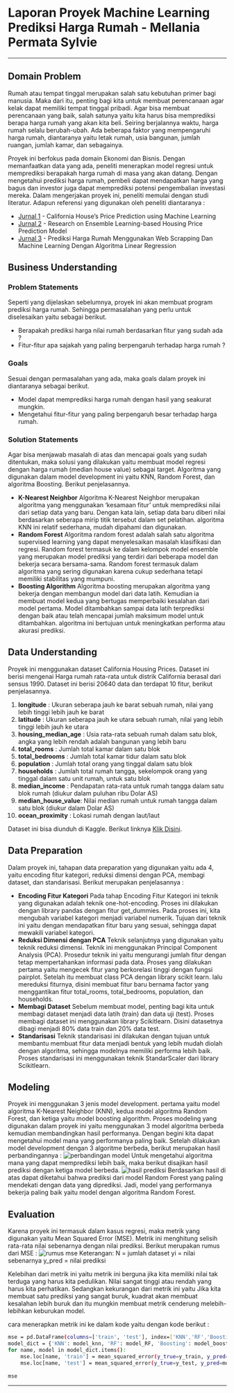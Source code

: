 # Laporan Proyek Machine Learning Prediksi Harga Rumah - Mellania Permata Sylvie
---
 
## Domain Problem
Rumah atau tempat tinggal merupakan salah satu kebutuhan primer bagi manusia. Maka dari itu, penting bagi kita untuk membuat perencanaan agar kelak dapat memiliki tempat tinggal pribadi. Agar bisa membuat perencanaan yang baik, salah satunya yaitu kita harus bisa memprediksi berapa harga rumah yang akan kita beli. Seiring berjalannya waktu, harga rumah selalu berubah-ubah. Ada beberapa faktor yang mempengaruhi harga rumah, diantaranya yaitu letak rumah, usia bangunan, jumlah ruangan, jumlah kamar, dan sebagainya.

Proyek ini berfokus pada domain Ekonomi dan Bisnis. Dengan memanfaatkan data yang ada, peneliti menerapkan model regresi untuk memprediksi berapakah harga rumah di masa yang akan datang. Dengan mengetahui prediksi harga rumah, pembeli dapat mendapatkan harga yang bagus dan investor juga dapat memprediksi potensi pengembalian investasi mereka. 
Dalam mengerjakan proyek ini, peneliti memulai dengan studi literatur. Adapun referensi yang digunakan oleh peneliti diantaranya :
- [Jurnal 1]  -  California House’s Price Prediction using Machine Learning 
- [Jurnal 2]  -  Research on Ensemble Learning-based Housing Price Prediction Model
- [Jurnal 3]  -  Prediksi Harga Rumah Menggunakan Web Scrapping Dan Machine Learning Dengan Algoritma Linear Regression

## Business Understanding
### Problem Statements
Seperti yang dijelaskan sebelumnya, proyek ini akan membuat program prediksi harga rumah. Sehingga permasalahan yang perlu untuk diselesaikan yaitu sebagai berikut.
- Berapakah prediksi harga nilai rumah berdasarkan fitur yang sudah ada ?
- Fitur-fitur apa sajakah yang paling berpengaruh terhadap harga rumah ?

### Goals
Sesuai dengan permasalahan yang ada, maka goals dalam proyek ini diantaranya sebagai berikut.
- Model dapat memprediksi harga rumah dengan hasil yang seakurat mungkin.
- Mengetahui fitur-fitur yang paling berpengaruh besar terhadap harga rumah.

### Solution Statements
Agar bisa menjawab masalah di atas dan mencapai goals yang sudah ditentukan, maka solusi yang dilakukan yaitu membuat model regresi dengan harga rumah (median house value) sebagai target. Algoritma yang digunakan dalam model development ini yaitu KNN, Random Forest, dan algoritma Boosting. Berikut penjelasannya.
- **K-Nearest Neighbor**
Algoritma K-Nearest Neighbor merupakan algoritma yang menggunakan ‘kesamaan fitur’ untuk memprediksi nilai dari setiap data yang baru. Dengan kata lain, setiap data baru diberi nilai berdasarkan seberapa mirip titik tersebut dalam set pelatihan. algoritma KNN ini relatif sederhana, mudah dipahami dan digunakan.
- **Random Forest**
Algoritma random forest adalah salah satu algoritma supervised learning yang dapat menyelesaikan masalah klasifikasi dan regresi. Random forest termasuk ke dalam kelompok model ensemble yang merupakan model prediksi yang terdiri dari beberapa model dan bekerja secara bersama-sama. Random forest termasuk dalam algoritma yang sering digunakan karena cukup sederhana tetapi memiliki stabilitas yang mumpuni.
- **Boosting Algorithm**
Algoritma boosting merupakan algoritma yang bekerja dengan membangun model dari data latih. Kemudian ia membuat model kedua yang bertugas memperbaiki kesalahan dari model pertama. Model ditambahkan sampai data latih terprediksi dengan baik atau telah mencapai jumlah maksimum model untuk ditambahkan. algoritma ini bertujuan untuk meningkatkan performa atau akurasi prediksi.

## Data Understanding
Proyek ini menggunakan dataset California Housing Prices. Dataset ini berisi mengenai Harga rumah rata-rata untuk distrik California berasal dari sensus 1990. Dataset ini berisi 20640 data dan terdapat 10 fitur, berikut penjelasannya.
1. **longitude** : Ukuran seberapa jauh ke barat sebuah rumah, nilai yang lebih tinggi lebih jauh ke barat
2. **latitude** : Ukuran seberapa jauh ke utara sebuah rumah, nilai yang lebih tinggi lebih jauh ke utara
3. **housing_median_age** : Usia rata-rata sebuah rumah dalam satu blok, angka yang lebih rendah adalah bangunan yang lebih baru
4. **total_rooms** : Jumlah total kamar dalam satu blok
5. **total_bedrooms** : Jumlah total kamar tidur dalam satu blok
6. **population** : Jumlah total orang yang tinggal dalam satu blok
7. **households** : Jumlah total rumah tangga, sekelompok orang yang tinggal dalam satu unit rumah, untuk satu blok
8. **median_income** : Pendapatan rata-rata untuk rumah tangga dalam satu blok rumah (diukur dalam puluhan ribu Dolar AS)
9. **median_house_value**: Nilai median rumah untuk rumah tangga dalam satu blok (diukur dalam Dolar AS)
10. **ocean_proximity** : Lokasi rumah dengan laut/laut

Dataset ini bisa diunduh di Kaggle. Berikut linknya [Klik Disini].

## Data Preparation
Dalam proyek ini, tahapan data preparation yang digunakan yaitu ada 4, yaitu encoding fitur kategori, reduksi dimensi dengan PCA, membagi dataset, dan standarisasi. Berikut merupakan penjelasannya :
- **Encoding Fitur Kategori**
Pada tahap Encoding Fitur Kategori ini teknik yang digunakan adalah teknik one-hot-encoding. Proses ini dilakukan dengan library pandas dengan fitur get_dummies. Pada proses ini, kita mengubah variabel kategori menjadi variabel numerik. Tujuan dari teknik ini yaitu dengan mendapatkan fitur baru yang sesuai, sehingga dapat mewakili variabel kategori.
- **Reduksi Dimensi dengan PCA**
Teknik selanjutnya yang digunakan yaitu teknik reduksi dimensi. Teknik ini menggunakan Principal Component Analysis (PCA). Prosedur teknik ini yaitu mengurangi jumlah fitur dengan tetap mempertahankan informasi pada data. Proses yang dilakukan pertama yaitu mengecek fitur yang berkorelasi tinggi dengan fungsi pairplot. Setelah itu membuat class PCA dengan library scikit learn. lalu mereduksi fiturnya, disini membuat fitur baru bernama factor yang menggantikan fitur total_rooms, total_bedrooms, population, dan households.
- **Membagi Dataset**
Sebelum membuat model, penting bagi kita untuk membagi dataset menjadi data latih (train) dan data uji (test). Proses membagi dataset ini menggunakan library Scikitlearn. Disini datasetnya dibagi menjadi 80% data train dan 20% data test.
- **Standarisasi**
Teknik standarisasi ini dilakukan dengan tujuan untuk membantu membuat fitur data menjadi bentuk yang lebih mudah diolah dengan algoritma, sehingga modelnya memiliki performa lebih baik. Proses standarisasi ini menggunakan teknik StandarScaler dari library Scikitlearn.

## Modeling
Proyek ini menggunakan 3 jenis model development. pertama yaitu model algoritma K-Nearest Neighbor (KNN), kedua model algoritma Random Forest, dan ketiga yaitu model boosting algorithm.
Proses modeling yang digunakan dalam proyek ini yaitu menggunakan 3 model algoritma berbeda kemudian membandingkan hasil performanya. Dengan begini kita dapat mengetahui model mana yang performanya paling baik.
Setelah dilakukan model development dengan 3 algoritme berbeda, berikut merupakan hasil perbandingannya :
![perbandingan model](https://picc.io/ZoCt4P2.jpg "Perbandingan model")
Untuk mengetahui algoritma mana yang dapat memprediksi lebih baik, maka berikut disajikan hasil prediksi dengan ketiga model berbeda.
![hasil prediksi](https://picc.io/HffIp9Y.jpg "hasil prediksi")
Berdasarkan hasil di atas dapat diketahui bahwa prediksi dari model Random Forest yang paling mendekati dengan data yang diprediksi. Jadi, model yang performanya bekerja paling baik yaitu model dengan algoritma Random Forest.

## Evaluation
Karena proyek ini termasuk dalam kasus regresi, maka metrik yang digunakan yaitu Mean Squared Error (MSE). Metrik ini menghitung selisih rata-rata nilai sebenarnya dengan nilai prediksi. Berikut merupakan rumus dari MSE :
![rumus mse](https://picc.io/2gIFsmX.jpg "Rumus MSE")
Keterangan:
N = jumlah dataset
yi = nilai sebenarnya
y_pred = nilai prediksi

Kelebihan dari metrik ini yaitu metrik ini berguna jika kita memiliki nilai tak terduga yang harus kita pedulikan. Nilai sangat tinggi atau rendah yang harus kita perhatikan. Sedangkan kekurangan dari metrik ini yaitu Jika kita membuat satu prediksi yang sangat buruk, kuadrat akan membuat kesalahan lebih buruk dan itu mungkin membuat metrik cenderung melebih-lebihkan keburukan model.

cara menerapkan metrik ini ke dalam kode yaitu dengan kode berikut :
```sh
mse = pd.DataFrame(columns=['train', 'test'], index=['KNN','RF','Boosting'])
model_dict = {'KNN': model_knn, 'RF': model_RF, 'Boosting': model_boosting}
for name, model in model_dict.items():
    mse.loc[name, 'train'] = mean_squared_error(y_true=y_train, y_pred=model.predict(X_train))/1e3 
    mse.loc[name, 'test'] = mean_squared_error(y_true=y_test, y_pred=model.predict(X_test))/1e3
 
mse
```

---

[//]: # (berikut merupakan daftar link yang digunakan)

[Jurnal 1]: <http://www.ijics.com/gallery/j26.pdf>
[Jurnal 2]: <https://pdfs.semanticscholar.org/77ba/361f1375441f9d9b928967cfb0dbcd3e8432.pdf>
[Jurnal 3]: <https://jurnal.mdp.ac.id/index.php/jatisi/article/download/701/219/>
[Klik Disini]: <https://www.kaggle.com/camnugent/california-housing-prices>


